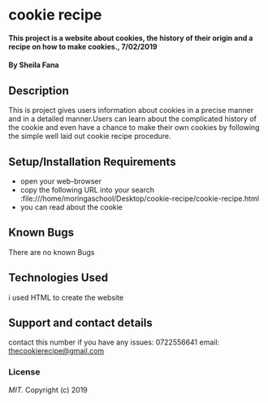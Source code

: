 # cookie recipe
#### This project is a website about cookies, the history of their origin and a recipe on how to make cookies., 7/02/2019
#### By **Sheila Fana**
## Description
This is project gives users information about cookies in a precise manner and in a detailed manner.Users can learn about the complicated history of the cookie and even have a chance to make their own cookies by following the simple well laid out cookie recipe procedure.
## Setup/Installation Requirements
* open your web-browser
* copy the following URL into your search :file:///home/moringaschool/Desktop/cookie-recipe/cookie-recipe.html
* you can read about the cookie
## Known Bugs
There are no known Bugs
## Technologies Used
i used HTML to create the website
## Support and contact details
contact this number if you have any issues: 0722556641
email: thecookierecipe@gmail.com
### License
*MIT.*
Copyright (c) 2019 

